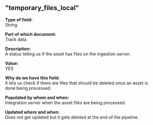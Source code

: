 ## "temporary_files_local"

**Type of field:**  
String  

**Part of which document:**  
Track data  

**Description:**  
A status telling us if the asset has files on the ingestion server.   

**Value:**  
YES

**Why do we have this field:**  
It lets us check if there are files that should be deleted once an asset is done being processed.

**Populated by whom and when:**  
Integration server when the asset files are being processed.  

**Updated where and when:**  
Does not get updated but it gets deleted at the end of the pipeline.